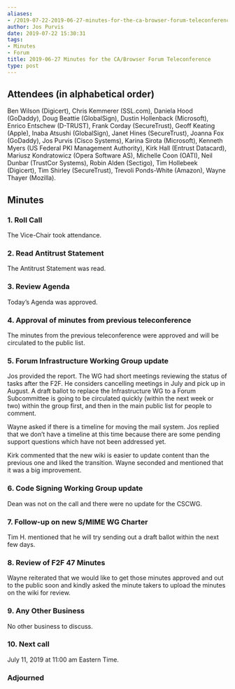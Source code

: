 ```yaml
---
aliases:
- /2019-07-22-2019-06-27-minutes-for-the-ca-browser-forum-teleconference/
author: Jos Purvis
date: 2019-07-22 15:30:31
tags:
- Minutes
- Forum
title: 2019-06-27 Minutes for the CA/Browser Forum Teleconference
type: post
---
```


## Attendees (in alphabetical order) 

Ben Wilson (Digicert), Chris Kemmerer (SSL.com), Daniela Hood (GoDaddy), Doug Beattie (GlobalSign), Dustin Hollenback (Microsoft), Enrico Entschew (D-TRUST), Frank Corday (SecureTrust), Geoff Keating (Apple), Inaba Atsushi (GlobalSign), Janet Hines (SecureTrust), Joanna Fox (GoDaddy), Jos Purvis (Cisco Systems), Karina Sirota (Microsoft), Kenneth Myers (US Federal PKI Management Authority), Kirk Hall (Entrust Datacard), Mariusz Kondratowicz (Opera Software AS), Michelle Coon (OATI), Neil Dunbar (TrustCor Systems), Robin Alden (Sectigo), Tim Hollebeek (Digicert), Tim Shirley (SecureTrust), Trevoli Ponds-White (Amazon), Wayne Thayer (Mozilla).

## Minutes



### 1. Roll Call



The Vice-Chair took attendance.

### 2. Read Antitrust Statement



The Antitrust Statement was read.

### 3. Review Agenda



Today’s Agenda was approved.

### 4. Approval of minutes from previous teleconference 

The minutes from the previous teleconference were approved and will be circulated to the public list.

### 5. Forum Infrastructure Working Group update 

Jos provided the report. The WG had short meetings reviewing the status of tasks after the F2F. He considers cancelling meetings in July and pick up in August. A draft ballot to replace the Infrastructure WG to a Forum Subcommittee is going to be circulated quickly (within the next week or two) within the group first, and then in the main public list for people to comment.

Wayne asked if there is a timeline for moving the mail system. Jos replied that we don’t have a timeline at this time because there are some pending support questions which have not been addressed yet.

Kirk commented that the new wiki is easier to update content than the previous one and liked the transition. Wayne seconded and mentioned that it was a big improvement.

### 6. Code Signing Working Group update 

Dean was not on the call and there were no update for the CSCWG.

### 7. Follow-up on new S/MIME WG Charter 

Tim H. mentioned that he will try sending out a draft ballot within the next few days.

### 8. Review of F2F 47 Minutes 

Wayne reiterated that we would like to get those minutes approved and out to the public soon and kindly asked the minute takers to upload the minutes on the wiki for review.

### 9. Any Other Business 

No other business to discuss.

### 10. Next call



July 11, 2019 at 11:00 am Eastern Time.

### Adjourned
